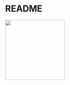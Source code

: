 # README
[<img src="https://open.autocode.com/static/images/open.svg?" width="192">](https://open.autocode.com/)
